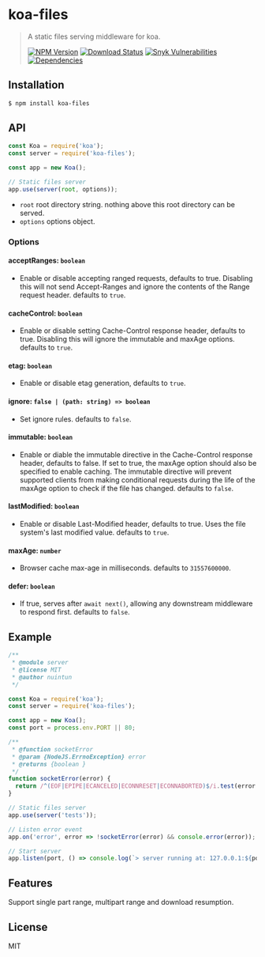 # koa-files

> A static files serving middleware for koa.
>
> [![NPM Version][npm-image]][npm-url]
> [![Download Status][download-image]][npm-url]
> [![Snyk Vulnerabilities][snyk-image]][snyk-url]
> [![Dependencies][david-image]][david-url]

## Installation

```bash
$ npm install koa-files
```

## API

```js
const Koa = require('koa');
const server = require('koa-files');

const app = new Koa();

// Static files server
app.use(server(root, options));
```

- `root` root directory string. nothing above this root directory can be served.
- `options` options object.

### Options

#### acceptRanges: `boolean`

- Enable or disable accepting ranged requests, defaults to true. Disabling this will not send Accept-Ranges and ignore the contents of the Range request header. defaults to `true`.

#### cacheControl: `boolean`

- Enable or disable setting Cache-Control response header, defaults to true. Disabling this will ignore the immutable and maxAge options. defaults to `true`.

#### etag: `boolean`

- Enable or disable etag generation, defaults to `true`.

#### ignore: `false | (path: string) => boolean`

- Set ignore rules. defaults to `false`.

#### immutable: `boolean`

- Enable or diable the immutable directive in the Cache-Control response header, defaults to false. If set to true, the maxAge option should also be specified to enable caching. The immutable directive will prevent supported clients from making conditional requests during the life of the maxAge option to check if the file has changed. defaults to `false`.

#### lastModified: `boolean`

- Enable or disable Last-Modified header, defaults to true. Uses the file system's last modified value. defaults to `true`.

#### maxAge: `number`

- Browser cache max-age in milliseconds. defaults to `31557600000`.

#### defer: `boolean`

- If true, serves after `await next()`, allowing any downstream middleware to respond first. defaults to `false`.

## Example

```js
/**
 * @module server
 * @license MIT
 * @author nuintun
 */

const Koa = require('koa');
const server = require('koa-files');

const app = new Koa();
const port = process.env.PORT || 80;

/**
 * @function socketError
 * @param {NodeJS.ErrnoException} error
 * @returns {boolean }
 */
function socketError(error) {
  return /^(EOF|EPIPE|ECANCELED|ECONNRESET|ECONNABORTED)$/i.test(error.code);
}

// Static files server
app.use(server('tests'));

// Listen error event
app.on('error', error => !socketError(error) && console.error(error));

// Start server
app.listen(port, () => console.log(`> server running at: 127.0.0.1:${port}`));
```

## Features

Support single part range, multipart range and download resumption.

## License

MIT

[npm-image]: https://img.shields.io/npm/v/koa-files.svg?style=flat-square
[npm-url]: https://www.npmjs.org/package/koa-files
[download-image]: https://img.shields.io/npm/dm/koa-files.svg?style=flat-square
[snyk-image]: https://img.shields.io/snyk/vulnerabilities/github/nuintun/koa-files.svg?style=flat-square
[snyk-url]: https://snyk.io/test/github/nuintun/koa-files
[david-image]: https://img.shields.io/david/nuintun/koa-files.svg?style=flat-square
[david-url]: https://david-dm.org/nuintun/koa-files
